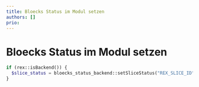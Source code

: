 ```yaml
---
title: Bloecks Status im Modul setzen
authors: []
prio:
---
```


# Bloecks Status im Modul setzen

```php 
if (rex::isBackend()) {
  $slice_status = bloecks_status_backend::setSliceStatus("REX_SLICE_ID", 0); // status: true/false
}
```
